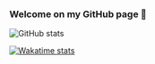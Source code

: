 ### Welcome on my GitHub page 👋

![GitHub stats](https://github-readme-stats.vercel.app/api?username=JeuFore&show_icons=true&count_private=true&bg_color=DEG,2B86C5,784BA0,FF3CAC&title_color=FFFFFF&text_color=DCDCDC&hide_border=true&icon_color=f1c232&custom_title=JeuFore%20Github%20Stats)

[![Wakatime stats](https://github-readme-stats.vercel.app/api/wakatime?username=jeufore)](https://github.com/JeuFore/github-readme-stats)
